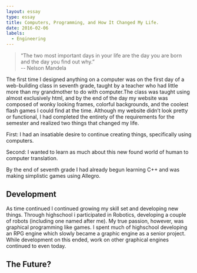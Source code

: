 ```yaml
---
layout: essay
type: essay
title: Computers, Programming, and How It Changed My Life.
date: 2016-02-06
labels:
  - Engineering
---
```


<blockquote>
“The two most important days in your life are the day you are born and the day you find out why.” <footer> -- Nelson Mandela </footer></blockquote>


The first time I designed anything on a computer was on the first day of a web-building class in seventh grade, taught by a teacher who had little more than my grandmother to do with computer.The class was taught using almost exclusively html, and by the end of the day my website was composed of wonky looking frames, colorful backgrounds, and the coolest flash games I could find at the time. Although my website didn’t look pretty or functional, I had completed the entirety of the requirements for the semester and realized two things that changed my life. 


First: I had an insatiable desire to continue creating things, specifically using computers.

Second: I wanted to learn as much about this new found world of human to computer translation. 

By the end of seventh grade I had already begun learning C++ and was making simplistic games using Allegro.

## Development


As time continued I continued growing my skill set and developing new things. Through highschool i participated in Robotics, developing a couple of robots (including one named after me). My true passion, however, was graphical programming like games. I spent much of highschool developing an RPG engine which slowly became a graphic engine as a senior project. While development on this ended, work on other graphical engines continued to even today. 

## The Future?


